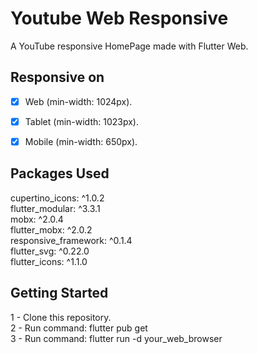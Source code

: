 # Youtube Web Responsive

A YouTube responsive HomePage made with Flutter Web.

## Responsive on

* [x] Web (min-width: 1024px).
* [x] Tablet (min-width: 1023px).
* [x] Mobile (min-width: 650px).


## Packages Used

cupertino_icons: ^1.0.2  
flutter_modular: ^3.3.1  
mobx: ^2.0.4  
flutter_mobx: ^2.0.2  
responsive_framework: ^0.1.4  
flutter_svg: ^0.22.0  
flutter_icons: ^1.1.0  

## Getting Started

1 - Clone this repository.  
2 - Run command: flutter pub get  
3 - Run command: flutter run -d your_web_browser  
